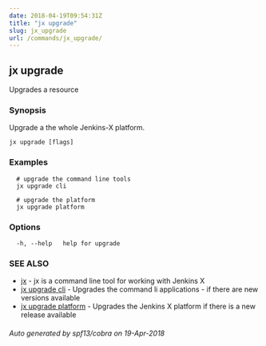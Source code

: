```yaml
---
date: 2018-04-19T09:54:31Z
title: "jx upgrade"
slug: jx_upgrade
url: /commands/jx_upgrade/
---
```

## jx upgrade

Upgrades a resource

### Synopsis

Upgrade a the whole Jenkins-X platform.

```
jx upgrade [flags]
```

### Examples

```
  # upgrade the command line tools
  jx upgrade cli
  
  # upgrade the platform
  jx upgrade platform
```

### Options

```
  -h, --help   help for upgrade
```

### SEE ALSO

* [jx](/commands/jx/)	 - jx is a command line tool for working with Jenkins X
* [jx upgrade cli](/commands/jx_upgrade_cli/)	 - Upgrades the command li applications - if there are new versions available
* [jx upgrade platform](/commands/jx_upgrade_platform/)	 - Upgrades the Jenkins X platform if there is a new release available

###### Auto generated by spf13/cobra on 19-Apr-2018
